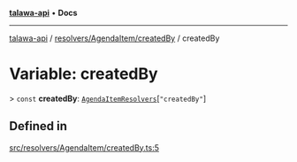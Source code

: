 [**talawa-api**](../../../../README.md) • **Docs**

***

[talawa-api](../../../../modules.md) / [resolvers/AgendaItem/createdBy](../README.md) / createdBy

# Variable: createdBy

\> `const` **createdBy**: [`AgendaItemResolvers`](../../../../types/generatedGraphQLTypes/type-aliases/AgendaItemResolvers.md)\[`"createdBy"`\]

## Defined in

[src/resolvers/AgendaItem/createdBy.ts:5](https://github.com/PalisadoesFoundation/talawa-api/blob/d0c167bb942c4778fba221c2cdd27665fc7dbf61/src/resolvers/AgendaItem/createdBy.ts#L5)
